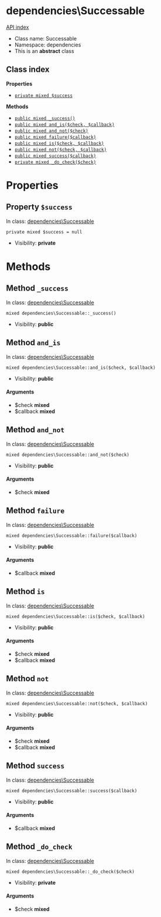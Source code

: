 # dependencies\Successable
[API index](../API-index.md)






* Class name: Successable
* Namespace: dependencies
* This is an **abstract** class




## Class index

**Properties**
* [`private mixed $success`](#property-success)

**Methods**
* [`public mixed _success()`](#method-_success)
* [`public mixed and_is($check, $callback)`](#method-and_is)
* [`public mixed and_not($check)`](#method-and_not)
* [`public mixed failure($callback)`](#method-failure)
* [`public mixed is($check, $callback)`](#method-is)
* [`public mixed not($check, $callback)`](#method-not)
* [`public mixed success($callback)`](#method-success)
* [`private mixed _do_check($check)`](#method-_do_check)







# Properties


## Property `$success`
In class: [dependencies\Successable](#top)

```
private mixed $success = null
```





* Visibility: **private**


# Methods


## Method `_success`
In class: [dependencies\Successable](#top)

```
mixed dependencies\Successable::_success()
```





* Visibility: **public**






## Method `and_is`
In class: [dependencies\Successable](#top)

```
mixed dependencies\Successable::and_is($check, $callback)
```





* Visibility: **public**

#### Arguments

* $check **mixed**
* $callback **mixed**






## Method `and_not`
In class: [dependencies\Successable](#top)

```
mixed dependencies\Successable::and_not($check)
```





* Visibility: **public**

#### Arguments

* $check **mixed**






## Method `failure`
In class: [dependencies\Successable](#top)

```
mixed dependencies\Successable::failure($callback)
```





* Visibility: **public**

#### Arguments

* $callback **mixed**






## Method `is`
In class: [dependencies\Successable](#top)

```
mixed dependencies\Successable::is($check, $callback)
```





* Visibility: **public**

#### Arguments

* $check **mixed**
* $callback **mixed**






## Method `not`
In class: [dependencies\Successable](#top)

```
mixed dependencies\Successable::not($check, $callback)
```





* Visibility: **public**

#### Arguments

* $check **mixed**
* $callback **mixed**






## Method `success`
In class: [dependencies\Successable](#top)

```
mixed dependencies\Successable::success($callback)
```





* Visibility: **public**

#### Arguments

* $callback **mixed**






## Method `_do_check`
In class: [dependencies\Successable](#top)

```
mixed dependencies\Successable::_do_check($check)
```





* Visibility: **private**

#### Arguments

* $check **mixed**





